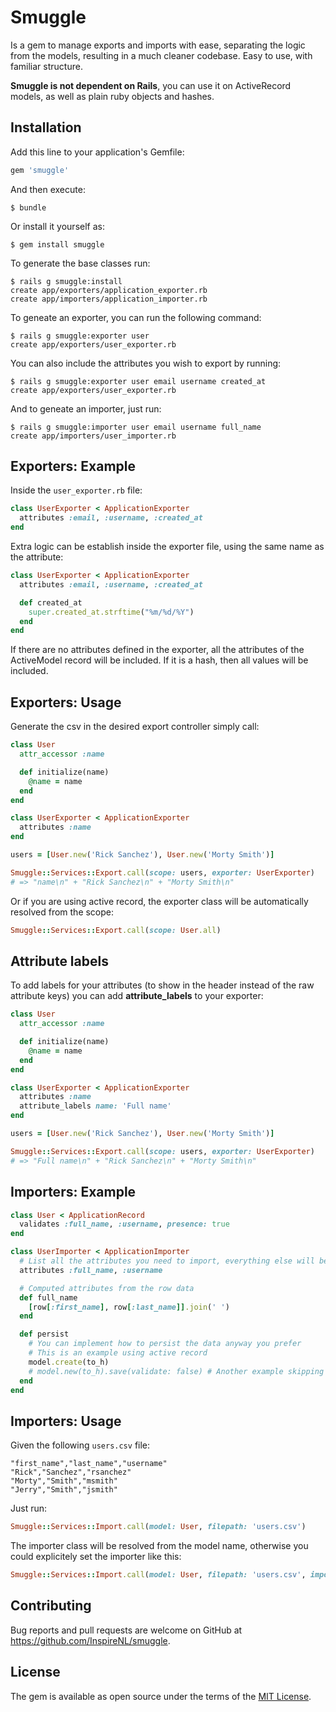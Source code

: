 # Smuggle

Is a gem to manage exports and imports with ease, separating the logic from the models, resulting in a much cleaner codebase. Easy to use, with familiar structure.

**Smuggle is not dependent on Rails**, you can use it on ActiveRecord models, as well as plain ruby objects and hashes.

## Installation

Add this line to your application's Gemfile:

```ruby
gem 'smuggle'
```

And then execute:

```
$ bundle
```

Or install it yourself as:

```
$ gem install smuggle
```

To generate the base classes run:

```
$ rails g smuggle:install
create app/exporters/application_exporter.rb
create app/importers/application_importer.rb
```

To geneate an exporter, you can run the following command:

```
$ rails g smuggle:exporter user
create app/exporters/user_exporter.rb
```

You can also include the attributes you wish to export by running:

```
$ rails g smuggle:exporter user email username created_at
create app/exporters/user_exporter.rb
```

And to geneate an importer, just run:

```
$ rails g smuggle:importer user email username full_name
create app/importers/user_importer.rb
```

## Exporters: Example

Inside the `user_exporter.rb` file:

```ruby
class UserExporter < ApplicationExporter
  attributes :email, :username, :created_at
end
```

Extra logic can be establish inside the exporter file, using the same name as the attribute:

```ruby
class UserExporter < ApplicationExporter
  attributes :email, :username, :created_at

  def created_at
    super.created_at.strftime("%m/%d/%Y")
  end
end
```

If there are no attributes defined in the exporter, all the attributes of the ActiveModel record will be included.
If it is a hash, then all values will be included.

## Exporters: Usage

Generate the csv in the desired export controller simply call:

```ruby
class User
  attr_accessor :name

  def initialize(name)
    @name = name
  end
end

class UserExporter < ApplicationExporter
  attributes :name
end

users = [User.new('Rick Sanchez'), User.new('Morty Smith')]

Smuggle::Services::Export.call(scope: users, exporter: UserExporter)
# => "name\n" + "Rick Sanchez\n" + "Morty Smith\n"
```

Or if you are using active record, the exporter class will be automatically resolved from the scope:

```ruby
Smuggle::Services::Export.call(scope: User.all)
```

## Attribute labels

To add labels for your attributes (to show in the header instead of the raw attribute keys) you can add **attribute_labels** to your exporter:

``` ruby
class User
  attr_accessor :name

  def initialize(name)
    @name = name
  end
end

class UserExporter < ApplicationExporter
  attributes :name
  attribute_labels name: 'Full name'
end

users = [User.new('Rick Sanchez'), User.new('Morty Smith')]

Smuggle::Services::Export.call(scope: users, exporter: UserExporter)
# => "Full name\n" + "Rick Sanchez\n" + "Morty Smith\n"
```

## Importers: Example

```ruby
class User < ApplicationRecord
  validates :full_name, :username, presence: true
end

class UserImporter < ApplicationImporter
  # List all the attributes you need to import, everything else will be ignored
  attributes :full_name, :username

  # Computed attributes from the row data
  def full_name
    [row[:first_name], row[:last_name]].join(' ')
  end

  def persist
    # You can implement how to persist the data anyway you prefer
    # This is an example using active record
    model.create(to_h)
    # model.new(to_h).save(validate: false) # Another example skipping validations
  end
end
```

## Importers: Usage

Given the following `users.csv` file:

```
"first_name","last_name","username"
"Rick","Sanchez","rsanchez"
"Morty","Smith","msmith"
"Jerry","Smith","jsmith"
```

Just run:

```ruby
Smuggle::Services::Import.call(model: User, filepath: 'users.csv')
```

The importer class will be resolved from the model name, otherwise you could explicitely set the importer like this:

```ruby
Smuggle::Services::Import.call(model: User, filepath: 'users.csv', importer: UserImporter)
```

## Contributing

Bug reports and pull requests are welcome on GitHub at https://github.com/InspireNL/smuggle.

## License

The gem is available as open source under the terms of the [MIT License](http://opensource.org/licenses/MIT).
